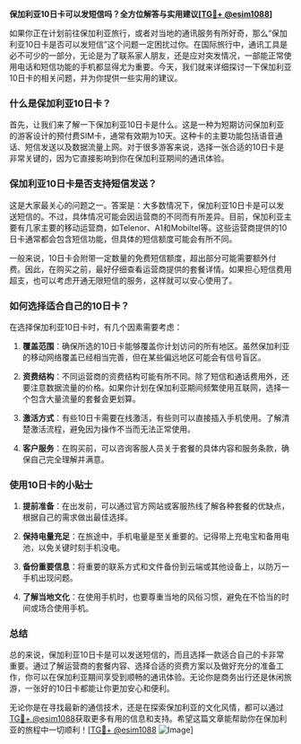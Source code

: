 **保加利亚10日卡可以发短信吗？全方位解答与实用建议[[TG💪+ @esim1088](https://t.me/s/esim1088)]**

如果你正在计划前往保加利亚旅行，或者对当地的通讯服务有所好奇，那么“保加利亚10日卡是否可以发短信”这个问题一定困扰过你。在国际旅行中，通讯工具是必不可少的一部分，无论是为了联系家人朋友，还是应对突发情况，一部能正常使用电话和短信功能的手机都显得尤为重要。今天，我们就来详细探讨一下保加利亚10日卡的相关问题，并为你提供一些实用的建议。

### 什么是保加利亚10日卡？

首先，让我们来了解一下保加利亚10日卡是什么。这是一种为短期访问保加利亚的游客设计的预付费SIM卡，通常有效期为10天。这种卡的主要功能包括语音通话、短信发送以及数据流量上网。对于很多游客来说，选择一张合适的10日卡是非常关键的，因为它直接影响到你在保加利亚期间的通讯体验。

### 保加利亚10日卡是否支持短信发送？

这是大家最关心的问题之一。答案是：大多数情况下，保加利亚10日卡是可以发送短信的。不过，具体情况可能会因运营商的不同而有所差异。目前，保加利亚主要有几家主要的移动运营商，如Telenor、A1和Mobiltel等。这些运营商提供的10日卡通常都会包含短信功能，但具体的短信额度可能会有所不同。

一般来说，10日卡会附带一定数量的免费短信额度，超出部分可能需要额外付费。因此，在购买之前，最好仔细查看运营商提供的套餐详情。如果担心短信费用超支，也可以考虑开通无限短信的服务，这样就可以安心使用了。

### 如何选择适合自己的10日卡？

在选择保加利亚10日卡时，有几个因素需要考虑：

1. **覆盖范围**：确保所选的10日卡能够覆盖你计划访问的所有地区。虽然保加利亚的移动网络覆盖已经相当完善，但在某些偏远地区可能会有信号盲区。

2. **资费结构**：不同运营商的资费结构可能有所不同。除了短信和通话费用外，还要注意数据流量的价格。如果你计划在保加利亚期间频繁使用互联网，选择一个包含大量流量的套餐会更划算。

3. **激活方式**：有些10日卡需要在线激活，有些则可以直接插入手机使用。了解清楚激活流程，避免因为操作不当而无法正常使用。

4. **客户服务**：在购买前，可以咨询客服人员关于套餐的具体内容和服务条款，确保自己完全理解并满意。

### 使用10日卡的小贴士

1. **提前准备**：在出发前，可以通过官方网站或客服热线了解各种套餐的优缺点，根据自己的需求做出最佳选择。

2. **保持电量充足**：在旅途中，手机电量是至关重要的。记得带上充电宝和备用电池，以免关键时刻手机没电。

3. **备份重要信息**：将重要的联系方式和文件备份到云端或其他设备上，以防万一手机出现问题。

4. **了解当地文化**：在使用手机时，也要尊重当地的风俗习惯，避免在不恰当的时间或场合使用手机。

### 总结

总的来说，保加利亚10日卡是可以发送短信的，而且选择一款适合自己的卡非常重要。通过了解运营商的套餐内容、选择合适的资费方案以及做好充分的准备工作，你可以在保加利亚期间享受到顺畅的通讯体验。无论你是商务出行还是休闲旅游，一张好的10日卡都能让你更加安心和便利。

无论你是在寻找最新的通信技术，还是在探索保加利亚的文化风情，都可以通过[TG💪+ @esim1088](https://t.me/s/esim1088)获取更多有用的信息和支持。希望这篇文章能帮助你在保加利亚的旅程中一切顺利！[[TG💪+ @esim1088](https://t.me/s/esim1088) ![Image](https://i.postimg.cc/4NQfJmqS/Snipaste-2025-05-13-00-14-12.png)]